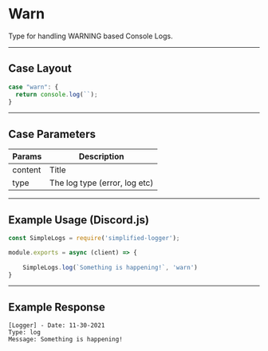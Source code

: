 # Warn
Type for handling WARNING based Console Logs.

---

## Case Layout
```js
case "warn": {
  return console.log(``);
}
```

---

## Case Parameters
| Params      | Description                      |
| ----------- | -------------------------------- |
| content     | Title                            |
| type        | The log type (error, log etc)    |

---

## Example Usage (Discord.js)
```js
const SimpleLogs = require('simplified-logger');

module.exports = async (client) => {
    
    SimpleLogs.log(`Something is happening!`, 'warn')
}
```

---

## Example Response
```terminal
[Logger] - Date: 11-30-2021
Type: log
Message: Something is happening!
```
